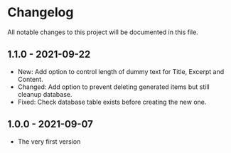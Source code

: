 # Changelog

All notable changes to this project will be documented in this file.

## 1.1.0 - 2021-09-22

* New: Add option to control length of dummy text for Title, Excerpt and Content.
* Changed: Add option to prevent deleting generated items but still cleanup database.
* Fixed: Check database table exists before creating the new one.

## 1.0.0 - 2021-09-07

* The very first version
